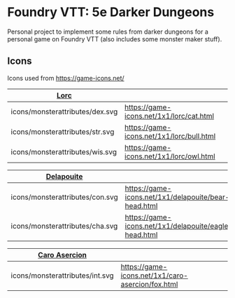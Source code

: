 # Foundry VTT: 5e Darker Dungeons

Personal project to implement some rules from darker dungeons for a personal game on Foundry VTT (also includes some monster maker stuff).

## Icons

Icons used from https://game-icons.net/

| [Lorc](https://lorcblog.blogspot.com/) | |
|----------------------------------------|-|
| icons/monsterattributes/dex.svg | https://game-icons.net/1x1/lorc/cat.html |
| icons/monsterattributes/str.svg | https://game-icons.net/1x1/lorc/bull.html |
| icons/monsterattributes/wis.svg | https://game-icons.net/1x1/lorc/owl.html |

| [Delapouite](https://delapouite.com/) | |
|----------------------------------------|-|
| icons/monsterattributes/con.svg | https://game-icons.net/1x1/delapouite/bear-head.html |
| icons/monsterattributes/cha.svg | https://game-icons.net/1x1/delapouite/eagle-head.html |

| [Caro Asercion](https://game-icons.net/) | |
|----------------------------------------|-|
| icons/monsterattributes/int.svg | https://game-icons.net/1x1/caro-asercion/fox.html |